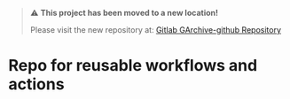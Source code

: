 > :warning: **This project has been moved to a new location!** 
>
> Please visit the new repository at: [Gitlab GArchive-github Repository](https://gitlab.com/centralpoint.io/dev/dustintech/githubrepo/dustin-web/github-reusable-workflows)
> 
# Repo for reusable workflows and actions
